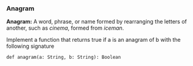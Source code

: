 ### Anagram

**Anagram:** A word, phrase, or name formed by rearranging the letters of another, such as *cinema*, formed from *iceman*.

Implement a function that returns true if a is an anagram of b with the following signature 

`def anagram(a: String, b: String): Boolean`
